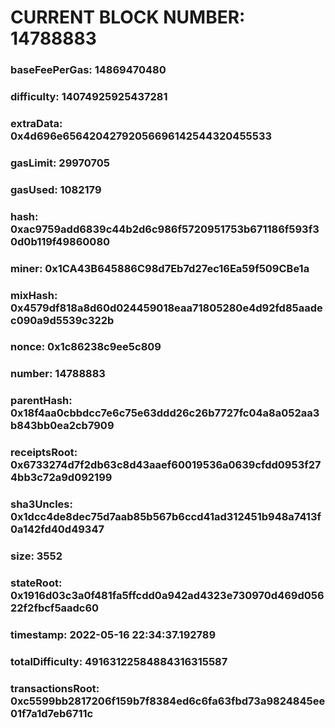 # CURRENT BLOCK NUMBER: 14788883

### baseFeePerGas: 14869470480
### difficulty: 14074925925437281
### extraData: 0x4d696e65642042792056696142544320455533
### gasLimit: 29970705
### gasUsed: 1082179
### hash: 0xac9759add6839c44b2d6c986f5720951753b671186f593f30d0b119f49860080
### miner: 0x1CA43B645886C98d7Eb7d27ec16Ea59f509CBe1a
### mixHash: 0x4579df818a8d60d024459018eaa71805280e4d92fd85aadec090a9d5539c322b
### nonce: 0x1c86238c9ee5c809
### number: 14788883
### parentHash: 0x18f4aa0cbbdcc7e6c75e63ddd26c26b7727fc04a8a052aa3b843bb0ea2cb7909
### receiptsRoot: 0x6733274d7f2db63c8d43aaef60019536a0639cfdd0953f274bb3c72a9d092199
### sha3Uncles: 0x1dcc4de8dec75d7aab85b567b6ccd41ad312451b948a7413f0a142fd40d49347
### size: 3552
### stateRoot: 0x1916d03c3a0f481fa5ffcdd0a942ad4323e730970d469d05622f2fbcf5aadc60
### timestamp: 2022-05-16 22:34:37.192789
### totalDifficulty: 49163122584884316315587
### transactionsRoot: 0xc5599bb2817206f159b7f8384ed6c6fa63fbd73a9824845ee01f7a1d7eb6711c
